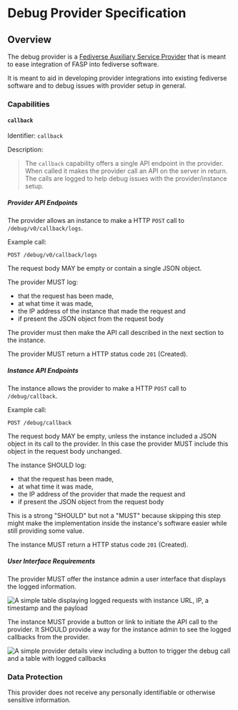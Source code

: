 # Debug Provider Specification

## Overview

The debug provider is a
[Fediverse Auxiliary Service Provider](../../general/v0.1/)
that is meant to ease integration of FASP into fediverse software.

It is meant to aid in developing provider integrations into existing
fediverse software and to debug issues with provider setup in general.

### Capabilities

#### `callback`

Identifier: `callback`

Description:

> The `callback` capability offers a single API endpoint in the provider.
> When called it makes the provider call an API on the server in
> return. The calls are logged to help debug issues with the
> provider/instance setup.

##### Provider API Endpoints

The provider allows an instance to make a HTTP `POST` call to
`/debug/v0/callback/logs`.

Example call:

```http
POST /debug/v0/callback/logs
```

The request body MAY be empty or contain a single JSON object.

The provider MUST log:

* that the request has been made,
* at what time it was made,
* the IP address of the instance that made the request and
* if present the JSON object from the request body 

The provider must then make the API call described in the next section
to the instance.

The provider MUST return a HTTP status code `201` (Created).

##### Instance API Endpoints

The instance allows the provider to make a HTTP `POST` call to
`/debug/callback`.

Example call:

```http
POST /debug/callback
```

The request body MAY be empty, unless the instance included a JSON
object in its call to the provider. In this case the provider MUST
include this object in the request body unchanged.

The instance SHOULD log:

* that the request has been made,
* at what time it was made,
* the IP address of the provider that made the request and
* if present the JSON object from the request body 

This is a strong "SHOULD" but not a "MUST" because skipping this step
might make the implementation inside the instance's software easier
while still providing some value.

The instance MUST return a HTTP status code `201` (Created).

##### User Interface Requirements

The provider MUST offer the instance admin a user interface that
displays the logged information.

![A simple table displaying logged requests with instance URL, IP, a timestamp and the payload](../../images/debug_logs.svg)

The instance MUST provide a button or link to initiate the API call to
the provider. It SHOULD provide a way for the instance admin to see the
logged callbacks from the provider.

![A simple provider details view including a button to trigger the debug call and a table with logged callbacks](../../images/debug_provider_details.svg)

### Data Protection

This provider does not receive any personally identifiable or otherwise
sensitive information.
